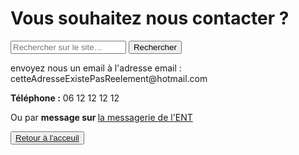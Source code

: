 <html lang="fr">
    <head>
        <meta charset="utf-8">
        <title>GifMignon/Contact_us</title>
    </head>

  <body>
        <h1>Vous souhaitez nous contacter ?</h1>
    <form role="search">
  <div>
    <input type="search" id="maRecherche" name="q"
     placeholder="Rechercher sur le site…"
     aria-label="Rechercher parmi le contenu du site">
    <button>Rechercher</button>
  </div>
</form>
    <p></p>
    <p>envoyez nous un email à l'adresse email : cetteAdresseExistePasReelement@hotmail.com</p>
    <p></p>
    <p><strong>Téléphone :</strong> 06 12 12 12 12</p>
    <p>Ou par <strong>message sur </strong> <a href="https://rene-gosse.mon-ent-occitanie.fr/">la messagerie de l'ENT</a></p>
    </body>
    <p></p>
    <button><a href="https://maevebestdev.github.io/NSI/">Retour à l'acceuil
